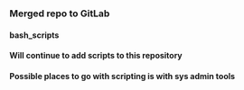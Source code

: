 ### Merged repo to GitLab

#### bash_scripts

#### Will continue to add scripts to this repository

#### Possible places to go with scripting is with sys admin tools
